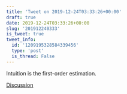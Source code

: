 ```yaml
---
title: 'Tweet on 2019-12-24T03:33:26+00:00'
draft: true
date: 2019-12-24T03:33:26+00:00
slug: '201912240333'
is_tweet: true
tweet_info:
  id: '1209195328584339456'
  type: 'post'
  is_thread: False
---
```




Intuition is the first-order estimation.

[Discussion](https://x.com/sytelus/status/1209195328584339456)
